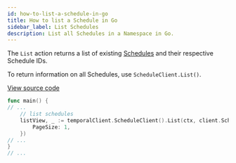 ```yaml
---
id: how-to-list-a-schedule-in-go
title: How to list a Schedule in Go
sidebar_label: List Schedules
description: List all Schedules in a Namespace in Go.
---
```


The `List` action returns a list of existing [Schedules](/concepts/what-is-a-schedule) and their respective Schedule IDs.

To return information on all Schedules, use `ScheduleClient.List()`.

<a class="dacx-source-link" href="https://github.com/temporalio/documentation-samples-go/blob/add-go-schedule-sample/schedule/list/main_dacx.go">View source code</a>

```go
func main() {
// ...
	// list schedules
	listView, _ := temporalClient.ScheduleClient().List(ctx, client.ScheduleListOptions{
		PageSize: 1,
	})
// ...
}
// ...
```
